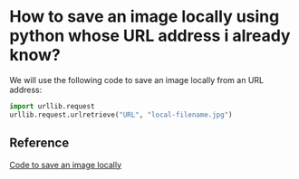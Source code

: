 # How to save an image locally using python whose URL address i already know?

We will use the following code to save an image locally from an URL address:

```python
import urllib.request
urllib.request.urlretrieve("URL", "local-filename.jpg")
```

## Reference

[Code to save an image locally](https://technicalmasterblog.wordpress.com/2018/08/28/how-to-save-an-image-locally-using-python-whose-url-address-i-already-know/)
